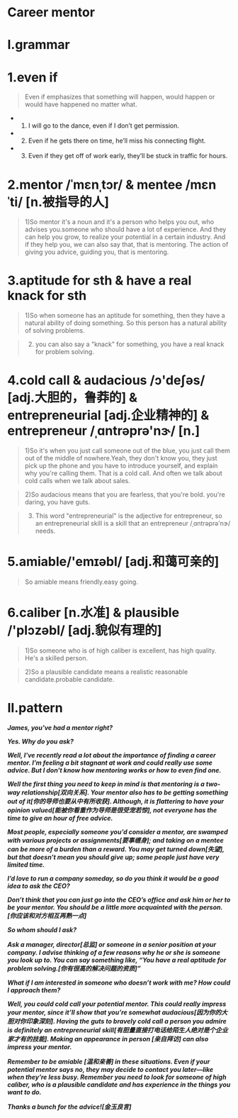 # Career mentor
# I.grammar
# 1.even if 
> Even if emphasizes that something will happen, would happen or would have happened no matter what. 

- 1. I will go to the dance, even if I don’t get permission.

- 2. Even if he gets there on time, he’ll miss his connecting flight.

- 3. Even if they get off of work early, they’ll be stuck in traffic for hours.

# 2.mentor /ˈmɛnˌtɔr/ & mentee /mɛnˈti/ [n.被指导的人]
> 1)So mentor it's a noun and it's a person who helps you out, who advises you.someone who should have a lot of experience. And they can help you grow, to realize your potential in a certain industry. And if they help you, we can also say that, that is mentoring. The action of giving you advice, guiding you, that is mentoring.

# 3.aptitude for sth & have a real knack for sth
> 1)So when someone has an aptitude for something, then they have a natural ability of doing something. So this person has a natural ability of solving problems.

> 2) you can also say a "knack" for something, you have a real knack for problem solving.

# 4.cold call & audacious /ɔ'deʃəs/ [adj.大胆的，鲁莽的] & entrepreneurial [adj.企业精神的] &  entrepreneur /ˌɑntrəprə'nɝ/ [n.] 
> 1)So it's when you just call someone out of the blue, you just call them out of the middle of nowhere.Yeah, they don't know you, they just pick up the phone and you have to introduce yourself, and explain why you're calling them. That is a cold call. And often we talk about cold calls when we talk about sales.

> 2)So audacious means that you are fearless, that you're bold. you're daring, you have guts.

> 3) This word "entrepreneurial" is the adjective for entrepreneur, so an entrepreneurial skill is a skill that an entrepreneur /ˌɑntrəprə'nɝ/ needs.

# 5.amiable/'emɪəbl/ [adj.和蔼可亲的]
> So amiable means friendly.easy going.

# 6.caliber [n.水准] & plausible /'plɔzəbl/ [adj.貌似有理的]
> 1)So someone who is of high caliber is excellent, has high quality. He's a skilled person.

> 2)So a plausible candidate means a realistic reasonable candidate.probable candidate.

# II.pattern
***James, you've had a mentor right?***

***Yes. Why do you ask?***

***Well, I've recently read a lot about the importance of finding a career mentor. I’m feeling a bit stagnant at work and could really use some advice. But I don't know how mentoring works or how to even find one.***

***Well the first thing you need to keep in mind is that mentoring is a two-way relationship[双向关系]. Your mentor also has to be getting something out of it[你的导师也要从中有所收获]. Although, it is flattering to have your opinion valued[能被你看重作为导师是很受宠若惊], not everyone has the time to give an hour of free advice.***

***Most people, especially someone you’d consider a mentor, are swamped with various projects or assignments[要事缠身]; and taking on a mentee can be more of a burden than a reward. You may get turned down[失望], but that doesn’t mean you should give up; some people just have very limited time.***

***I’d love to run a company someday, so do you think it would be a good idea to ask the CEO?***

***Don’t think that you can just go into the CEO’s office and ask him or her to be your mentor. You should be a little more acquainted with the person.[你应该和对方相互再熟一点]***

***So whom should I ask?***

***Ask a manager, director[总监] or someone in a senior position at your company. I advise thinking of a few reasons why he or she is someone you look up to. You can say something like, “You have a real aptitude for problem solving.[你有很高的解决问题的资质]”***

***What if I am interested in someone who doesn’t work with me? How could I approach them?***

***Well, you could cold call your potential mentor. This could really impress your mentor, since it’ll show that you’re somewhat audacious[因为你的大胆对你印象深刻]. Having the guts to bravely cold call a person you admire is definitely an entrepreneurial skill[有胆量直接打电话给陌生人绝对是个企业家才有的技能]. Making an appearance in person [亲自拜访] can also impress your mentor.***

***Remember to be amiable [温和亲善] in these situations. Even if your potential mentor says no, they may decide to contact you later—like when they’re less busy. Remember you need to look for someone of high caliber, who is a plausible candidate and has experience in the things you want to do.***

***Thanks a bunch for the advice![金玉良言]***